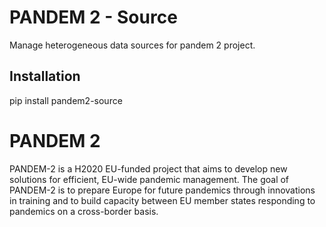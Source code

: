 # PANDEM 2 - Source
Manage heterogeneous data sources for pandem 2 project. 

## Installation
pip install pandem2-source

# PANDEM 2

PANDEM-2 is a H2020 EU-funded project that aims to develop new solutions for efficient, EU-wide pandemic management. The goal of PANDEM-2 is to prepare Europe for future pandemics through innovations in training and to build capacity between EU member states responding to pandemics on a cross-border basis.


